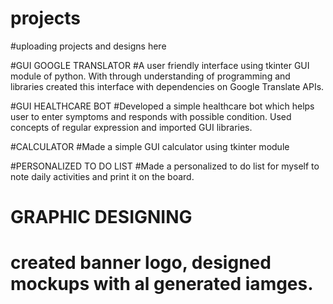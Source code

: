 # projects
#uploading projects and designs here 


#GUI GOOGLE TRANSLATOR
#A user friendly interface using tkinter GUI module of python. With through understanding of programming and libraries created this interface with
dependencies on Google Translate APIs.


#GUI HEALTHCARE BOT
#Developed a simple healthcare bot which helps user to enter
symptoms and responds with possible condition. Used concepts of regular expression and
imported GUI libraries.


#CALCULATOR
#Made a simple GUI calculator using tkinter module

#PERSONALIZED TO DO LIST
#Made a personalized to do list for myself to note daily activities and print it on the board.


# GRAPHIC DESIGNING 
# created banner logo, designed mockups with al generated iamges.
